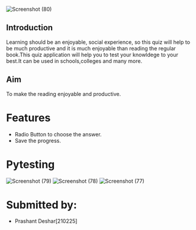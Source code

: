 ![Screenshot (80)](https://user-images.githubusercontent.com/84699301/135825028-d5ebc818-574d-4bb6-aacd-ddb093146bef.png)
## Introduction
Learning should be an enjoyable, social experience, so this quiz will help to be much productive and it is much enjoyable than reading the regular book.This quiz application will help you to test your knowldege to your best.It can be used in schools,colleges and many more.
## Aim
To make the reading enjoyable and productive.
# Features
* Radio Button to choose the answer.
* Save the progress.

# Pytesting
![Screenshot (79)](https://user-images.githubusercontent.com/84699301/135826977-7d8ce241-10e5-4f55-b033-775dab466108.png)
![Screenshot (78)](https://user-images.githubusercontent.com/84699301/135827042-2004076e-a74b-47e1-8a65-533f1909723d.png)
![Screenshot (77)](https://user-images.githubusercontent.com/84699301/135827090-19777811-dcbc-48f1-a9e2-2ac85d2bbc35.png)

# Submitted by:
* Prashant Deshar[210225]
